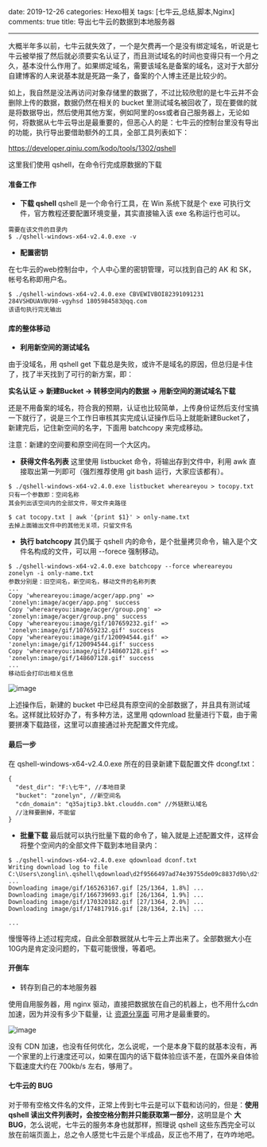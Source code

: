 date: 2019-12-26
categories: Hexo相关
tags: [七牛云,总结,脚本,Nginx]
comments: true
title: 导出七牛云的数据到本地服务器


---

大概半年多以前，七牛云就失效了，一个是欠费再一个是没有绑定域名，听说是七牛云被举报了然后就必须要实名认证了，而且测试域名的时间也变得只有一个月之久，基本没什么作用了。如果绑定域名，需要该域名是备案的域名，这对于大部分自建博客的人来说基本就是死路一条了，备案的个人博主还是比较少的。

如上，我自然是没法再访问对象存储里的数据了，不过比较欣慰的是七牛云并不会删除上传的数据，数据仍然在相关的 bucket 里测试域名被回收了，现在要做的就是将数据导出，然后使用其他方案，例如阿里的oss或者自己服务器上，无论如何，将数据从七牛云导出是最重要的，但恶心人的是：七牛云的控制台里没有导出的功能，执行导出要借助额外的工具，全部工具列表如下：

https://developer.qiniu.com/kodo/tools/1302/qshell

这里我们使用 qshell，在命令行完成原数据的下载

#### **准备工作**

- **下载 qshell**
qshell 是一个命令行工具，在 Win 系统下就是个 exe 可执行文件，官方教程还要配置环境变量，其实直接输入该 exe 名称运行也可以。

```
需要在该文件的目录内
$ ./qshell-windows-x64-v2.4.0.exe -v
```

- **配置密钥**

在七牛云的web控制台中，个人中心里的密钥管理，可以找到自己的 AK 和 SK，帐号名称即用户名。

```
$ ./qshell-windows-x64-v2.4.0.exe CBVEWIVBOI82391091231 284VSHDUAVBU98-vgyhsd 1805984583@qq.com
该语句执行完无输出
```


#### **库的整体移动**

- **利用新空间的测试域名**

由于没域名，用 qshell get 下载总是失败，或许不是域名的原因，但总归是卡住了，找了半天找到了可行的新方案，即：

**实名认证 -> 新建Bucket -> 转移空间内的数据 -> 用新空间的测试域名下载**

还是不用备案的域名，符合我的预期，认证也比较简单，上传身份证然后支付宝搞一下就行了，说是三个工作日审核其实完成认证操作后马上就能新建Bucket了，新建完后，记住新空间的名字，下面用 batchcopy 来完成移动。

注意：新建的空间要和原空间在同一个大区内。

- **获得文件名列表**
这里使用 listbucket 命令，将输出存到文件中，利用 awk 直接取出第一列即可（强烈推荐使用 git bash 运行，大家应该都有）。

```
$ ./qshell-windows-x64-v2.4.0.exe listbucket whereareyou > tocopy.txt
只有一个参数即：空间名称
其会列出该空间内的全部文件，带文件夹路径

$ cat tocopy.txt | awk '{print $1}' > only-name.txt
去掉上面输出文件中的其他无关项，只留文件名
```

- **执行 batchcopy**
其仍属于 qshell 内的命令，是个批量拷贝命令，输入是个文件名构成的文件，可以用 --forece 强制移动。

```
$ ./qshell-windows-x64-v2.4.0.exe batchcopy --force whereareyou zonelyn -i only-name.txt
参数分别是：旧空间名，新空间名，移动文件的名称列表
...
Copy 'whereareyou:image/acger/app.png' => 'zonelyn:image/acger/app.png' success
Copy 'whereareyou:image/acger/group.png' => 'zonelyn:image/acger/group.png' success
Copy 'whereareyou:image/gif/107659232.gif' => 'zonelyn:image/gif/107659232.gif' success
Copy 'whereareyou:image/gif/120094544.gif' => 'zonelyn:image/gif/120094544.gif' success
Copy 'whereareyou:image/gif/148607128.gif' => 'zonelyn:image/gif/148607128.gif' success
...
移动后会打印出相关信息
```

![image](//tvax1.sinaimg.cn/large/006YHUzUgy1gabz5hrs1kj31ec0lhwlv.jpg)

上述操作后，新建的 bucket 中已经具有原空间的全部数据了，并且具有测试域名。这样就比较好办了，有多种方法，这里用 qdownload 批量进行下载，由于需要拼凑下载路径，这里可以直接通过补充配置文件完成。

#### **最后一步**


在 qshell-windows-x64-v2.4.0.exe 所在的目录新建下载配置文件 dcongf.txt：

```
{
  "dest_dir": "F:\七牛", //本地目录
  "bucket": "zonelyn", //新空间名
  "cdn_domain": "q35ajtip3.bkt.clouddn.com" //外链默认域名
  //注释要删掉，不能留
}
```

- **批量下载**
最后就可以执行批量下载的命令了，输入就是上述配置文件，这样会将整个空间内的全部文件下载到本地目录内：

```
$ ./qshell-windows-x64-v2.4.0.exe qdownload dconf.txt
Writing download log to file C:\Users\zonglin\.qshell\qdownload\d2f9566497ad74e39755de09c8837d9b\d2f9566497ad74e39755de09c8837d9b.log
...
Downloading image/gif/165263167.gif [25/1364, 1.8%] ...
Downloading image/gif/166739693.gif [26/1364, 1.9%] ...
Downloading image/gif/170320182.gif [27/1364, 2.0%] ...
Downloading image/gif/174817916.gif [28/1364, 2.1%] ...

...
```

慢慢等待上述过程完成，自此全部数据就从七牛云上弄出来了。全部数据大小在10G内是肯定没问题的，下载可能很慢，等着吧。

#### **开倒车**

- 转存到自己的本地服务器

使用自用服务器，用 nginx 驱动，直接把数据放在自己的机器上，也不用什么cdn加速，因为并没有多少下载量，让 [资源分享面](https://www.zonelyn.com/other/page_share.html) 可用才是最重要的。

![image](//tvax1.sinaimg.cn/large/006YHUzUgy1gacrmdxnr6j31fn0lvgtw.jpg)

没有 CDN 加速，也没有任何优化，怎么说呢，一个是本身下载的就基本没有，再一个家里的上行速度还可以，如果在国内的话下载体验应该不差，在国外亲自体验下载速度大约在 700kb/s 左右，够用了。

#### **七牛云的 BUG**

对于带有空格文件名的文件，正常上传到七牛云是可以下载和访问的，但是：**使用 qshell 读出文件列表时，会按空格分割并只能获取第一部分**，这明显是个 **大BUG**，怎么说呢，七牛云的服务本身也就那样，照理说 qshell 这些东西完全可以放在前端页面上，总之令人感觉七牛云是个半成品，反正也不用了，在咋咋地吧。





